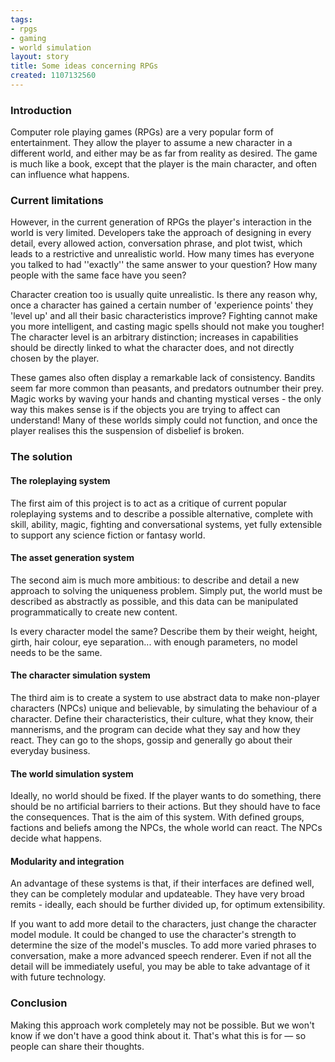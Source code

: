 ```yaml
---
tags:
- rpgs
- gaming
- world simulation
layout: story
title: Some ideas concerning RPGs
created: 1107132560
---
```

<h3>Introduction</h3>

Computer role playing games (RPGs) are a very popular form of entertainment. They allow the player to assume a new character in a different world, and either may be as far from reality as desired. The game is much like a book, except that the player is the main character, and often can influence what happens.<!--break-->

<h3>Current limitations</h3>

However, in the current generation of RPGs the player's interaction in the world is very limited. Developers take the approach of designing in every detail, every allowed action, conversation phrase, and plot twist, which leads to a restrictive and unrealistic world. How many times has everyone you talked to had ''exactly'' the same answer to your question? How many people with the same face have you seen?

Character creation too is usually quite unrealistic. Is there any reason why, once a character has gained a certain number of 'experience points' they 'level up' and all their basic characteristics improve? Fighting cannot make you more intelligent, and casting magic spells should not make you tougher! The character level is an arbitrary distinction;  increases in capabilities should be directly linked to what the character does, and not directly chosen by the player. 

These games also often display a remarkable lack of consistency. Bandits seem far more common than peasants, and predators outnumber their prey. Magic works by waving your hands and chanting mystical verses - the only way this makes sense is if the objects you are trying to affect can understand! Many of these worlds simply could not function, and once the player realises this the suspension of disbelief is broken.


<h3>The solution</h3>

<h4>The roleplaying system</h4>
The first aim of this project is to act as a critique of current popular roleplaying systems and to describe a possible alternative, complete with skill, ability, magic, fighting and conversational systems, yet fully extensible to support any science fiction or fantasy world.


<h4>The asset generation system</h4>

The second aim is much more ambitious: to describe and detail a new approach to solving the uniqueness problem. Simply put, the world must be described as abstractly as possible, and this data can be manipulated programmatically to create new content.

Is every character model the same? Describe them by their weight, height, girth, hair colour, eye separation... with enough parameters, no model needs to be the same.


<h4>The character simulation system</h4>

The third aim is to create a system to use abstract data to make non-player characters (NPCs) unique and believable, by simulating the behaviour of a character. Define their characteristics, their culture, what they know, their mannerisms, and the program can decide what they say and how they react. They can go to the shops, gossip and generally go about their everyday business.


<h4>The world simulation system</h4>

Ideally, no world should be fixed. If the player wants to do something, there should be no artificial barriers to their actions. But they should have to face the consequences. That is the aim of this system. With defined groups, factions and beliefs among the NPCs, the whole world can react. The NPCs decide what happens.


<h4>Modularity and integration</h4>
An advantage of these systems is that, if their interfaces are defined well, they can be completely modular and updateable. They have very broad remits - ideally, each should be further divided up, for optimum extensibility.

If you want to add more detail to the characters, just change the character model module. It could be changed to use the character's strength to determine the size of the model's muscles. To add more varied phrases to conversation, make a more advanced speech renderer. Even if not all the detail will be immediately useful, you may be able to take advantage of it with future technology. 

<h3>Conclusion</h3>

Making this approach work completely may not be possible. But we won't know if we don't have a good think about it. That's what this is for &mdash; so people can share their thoughts. 
